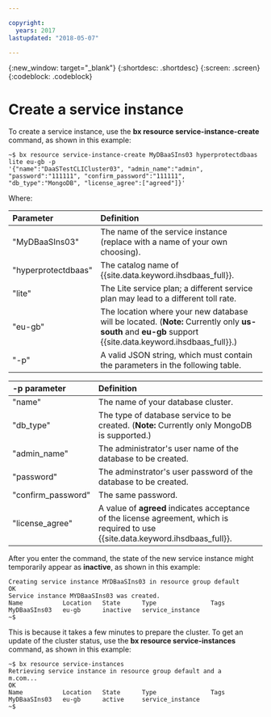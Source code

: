 ```yaml
---

copyright:
  years: 2017
lastupdated: "2018-05-07"

---
```


{:new_window: target="_blank"}
{:shortdesc: .shortdesc}
{:screen: .screen}
{:codeblock: .codeblock}


# Create a service instance

To create a service instance, use the **bx resource service-instance-create** command, as shown in this example:

<pre><code class="hljs">~$ bx resource service-instance-create MyDBaaSIns03 hyperprotectdbaas lite eu-gb -p
'{"name":"DaaSTestCLICluster03", "admin_name":"admin", "password":"111111", "confirm_password":"111111",
"db_type":"MongoDB", "license_agree":["agreed"]}'
</code></pre>

Where:

| Parameter        |  Definition                                                    |
| :--------------- |  :------------------------------------------------------------- |
| "MyDBaaSIns03"   |  The name of the service instance (replace with a name of your own choosing). | 
| "hyperprotectdbaas" | The catalog name of {{site.data.keyword.ihsdbaas_full}}. |
| "lite"             | The Lite service plan; a different service plan may lead to a different toll rate. |
| "eu-gb"            | The location where your new database will be located. (**Note:** Currently only **us-south** and **eu-gb** support {{site.data.keyword.ihsdbaas_full}}.) |
| "-p"               | A valid JSON string, which must contain the parameters in the following table. |


| -p parameter       | Definition |
| :--------------- |  :------------------------------------------------------------- |
| "name"             | The name of your database cluster. |
| "db_type"          | The type of database service to be created. (**Note:** Currently only MongoDB is supported.) |
| "admin_name"       | The administrator's user name of the database to be created. |
| "password"         | The adminstrator's user password of the database to be created. |
| "confirm_password" | The same password. |
| "license_agree"    | A value of **agreed** indicates acceptance of the license agreement, which is required to use {{site.data.keyword.ihsdbaas_full}}. |


After you enter the command, the state of the new service instance might temporarily appear as **inactive**, as shown in this example:

<pre><code class="hljs">Creating service instance MYDBaaSIns03 in resource group default
OK
Service instance MYDBaaSIns03 was created.
Name           Location   State      Type               Tags
MyDBaaSIns03   eu-gb      inactive   service_instance
~$
</code></pre>

This is because it takes a few minutes to prepare the cluster. 
To get an update of the cluster status, use the **bx resource service-instances** command, as shown in this example:

<pre><code class="hljs">~$ bx resource service-instances
Retrieving service instance in resource group default and a
m.com...
OK
Name           Location   State      Type               Tags
MyDBaaSIns03   eu-gb      active     service_instance
~$
</code></pre>




